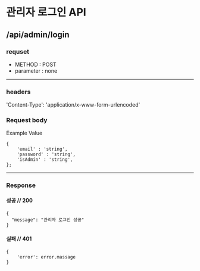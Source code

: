 # 관리자 로그인 API

## /api/admin/login

### requset

- METHOD : POST
- parameter : none

---

### headers

'Content-Type': 'application/x-www-form-urlencoded'

### Request body

Example Value
```
{
	'email' : 'string',
	'password' : 'string',
	'isAdmin' : 'string',
};
```

---

### Response

#### 성공 // 200

```
{
  "message": "관리자 로그인 성공"
}

```

#### 실패 // 401

```
{
    'error': error.massage
}
```

